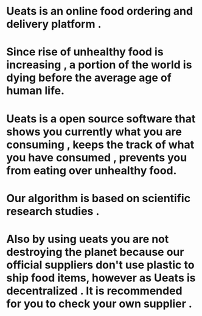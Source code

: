 # Ueats is an online food ordering and delivery platform .<br/>


# Since rise of unhealthy food is increasing , a portion of the world is dying before the average age of human life.

# Ueats is a open source software that shows you currently what you are consuming , keeps the track of what you have consumed , prevents you from eating over unhealthy food.



# Our algorithm is based on scientific research studies .

# Also by using ueats you are not destroying the planet because our official suppliers don't use plastic to ship food items, however as Ueats is decentralized . It is recommended for you to check your own supplier .
